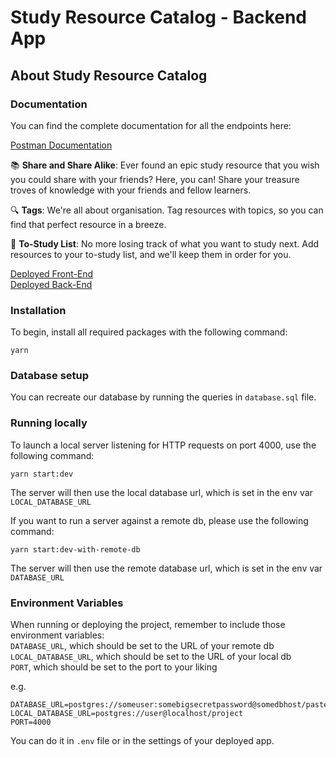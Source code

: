 # Study Resource Catalog - Backend App

## About Study Resource Catalog

### Documentation

You can find the complete documentation for all the endpoints here:

[Postman Documentation](https://documenter.getpostman.com/view/29720498/2s9YC4VtNP)

📚 **Share and Share Alike**: Ever found an epic study resource that you wish you could share with your friends? Here, you can! Share your treasure troves of knowledge with your friends and fellow learners.

🔍 **Tags**: We're all about organisation. Tag resources with topics, so you can find that perfect resource in a breeze.

📝 **To-Study List**: No more losing track of what you want to study next. Add resources to your to-study list, and we'll keep them in order for you.

[Deployed Front-End](https://study-resource-catalog-app.netlify.app/)\
[Deployed Back-End](https://c7c2-study-app.onrender.com/)

### Installation

To begin, install all required packages with the following command:

    yarn

### Database setup

You can recreate our database by running the queries in `database.sql` file.

### Running locally

To launch a local server listening for HTTP requests on port 4000, use the following command:

    yarn start:dev

The server will then use the local database url, which is set in the env var `LOCAL_DATABASE_URL`

If you want to run a server against a remote db, please use the following command:

    yarn start:dev-with-remote-db

The server will then use the remote database url, which is set in the env var `DATABASE_URL`

### Environment Variables

When running or deploying the project, remember to include those environment variables:\
`DATABASE_URL`, which should be set to the URL of your remote db\
`LOCAL_DATABASE_URL`, which should be set to the URL of your local db\
`PORT`, which should be set to the port to your liking

e.g.

```
DATABASE_URL=postgres://someuser:somebigsecretpassword@somedbhost/pastebin
LOCAL_DATABASE_URL=postgres://user@localhost/project
PORT=4000
```

You can do it in `.env` file or in the settings of your deployed app.

